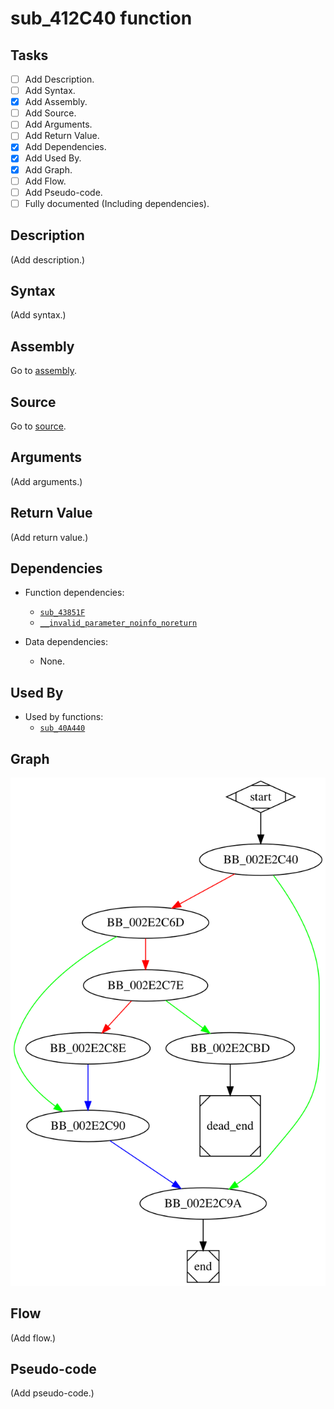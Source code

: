 # sub_412C40 function

## Tasks

- [ ] Add Description.
- [ ] Add Syntax.
- [X] Add Assembly.
- [ ] Add Source.
- [ ] Add Arguments.
- [ ] Add Return Value.
- [X] Add Dependencies.
- [X] Add Used By.
- [X] Add Graph.
- [ ] Add Flow.
- [ ] Add Pseudo-code.
- [ ] Fully documented (Including dependencies).

## Description

(Add description.)

## Syntax

(Add syntax.)

## Assembly

Go to [assembly](../asm/sub_412C40.asm).

## Source

Go to [source](../cc/sub_412C40.cc).

## Arguments

(Add arguments.)

## Return Value

(Add return value.)

## Dependencies

* Function dependencies:
  * [`sub_43851F`](sub_43851F.md)
  * [`__invalid_parameter_noinfo_noreturn`](__invalid_parameter_noinfo_noreturn.md)

* Data dependencies:
  * None.


## Used By

* Used by functions:
  * [`sub_40A440`](sub_40A440.md)

## Graph

![sub_412C40 Graph](../svg/sub_412C40.svg "sub_412C40 Graph")

## Flow

(Add flow.)

## Pseudo-code

(Add pseudo-code.)


